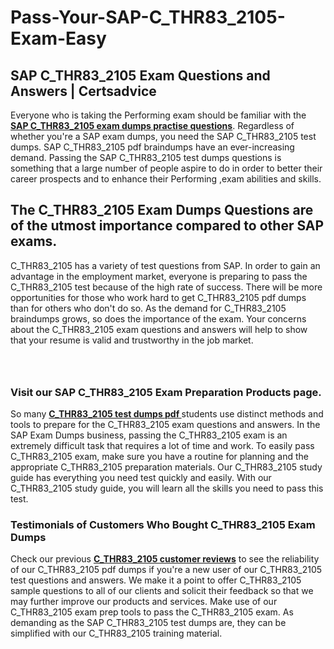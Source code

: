# Pass-Your-SAP-C_THR83_2105-Exam-Easy
<h2><strong>SAP C_THR83_2105 Exam Questions and Answers | Certsadvice</strong></h2> <p>Everyone who is taking the Performing exam should be familiar with the <a href="http://www.certsadvice.com/sap/c_thr83_2105-practice-questions"><strong>SAP C_THR83_2105 exam dumps practise questions</strong></a>. Regardless of whether you&#39;re a SAP exam dumps, you need the SAP C_THR83_2105 test dumps. SAP C_THR83_2105 pdf braindumps have an ever-increasing demand. Passing the SAP C_THR83_2105 test dumps questions is something that a large number of people aspire to do in order to better their career prospects and to enhance their Performing ,exam abilities and skills.</p> <h2><strong>The C_THR83_2105 Exam Dumps Questions are of the utmost importance compared to other SAP exams.</strong></h2> <p>C_THR83_2105 has a variety of test questions from SAP. In order to gain an advantage in the employment market, everyone is preparing to pass the C_THR83_2105 test because of the high rate of success. There will be more opportunities for those who work hard to get C_THR83_2105 pdf dumps than for others who don&#39;t do so. As the demand for C_THR83_2105 braindumps grows, so does the importance of the exam. Your concerns about the C_THR83_2105 exam questions and answers will help to show that your resume is valid and trustworthy in the job market.</p> <p><a href="http://www.certsadvice.com/sap/c_thr83_2105-practice-questions" style="display: block; padding: 1em 0; text-align: center; "><img alt="" src="https://1.bp.blogspot.com/-RUOr8Wn-CRk/YUYAxC8kcHI/AAAAAAAAAnw/F7BbdI3tw8QDj5z8iX0vQAioQzKiUxduwCLcBGAsYHQ/s0/unnamed.jpg" /></a></p> <h3><strong>Visit our SAP C_THR83_2105 Exam Preparation Products page.</strong></h3> <p>So many <a href="http://www.certsadvice.com/sap/c_thr83_2105-practice-questions"><strong>C_THR83_2105 test dumps pdf </strong></a>students use distinct methods and tools to prepare for the C_THR83_2105 exam questions and answers. In the SAP Exam Dumps business, passing the C_THR83_2105 exam is an extremely difficult task that requires a lot of time and work. To easily pass C_THR83_2105 exam, make sure you have a routine for planning and the appropriate C_THR83_2105 preparation materials. Our C_THR83_2105 study guide has everything you need test quickly and easily. With our C_THR83_2105 study guide, you will learn all the skills you need to pass this test.</p> <h3><strong>Testimonials of Customers Who Bought C_THR83_2105 Exam Dumps</strong></h3> <p>Check our previous <a href="http://www.certsadvice.com/sap/c_thr83_2105-practice-questions"><strong>C_THR83_2105 customer reviews</strong></a> to see the reliability of our C_THR83_2105 pdf dumps if you&#39;re a new user of our C_THR83_2105 test questions and answers. We make it a point to offer C_THR83_2105 sample questions to all of our clients and solicit their feedback so that we may further improve our products and services. Make use of our C_THR83_2105 exam prep tools to pass the C_THR83_2105 exam. As demanding as the SAP C_THR83_2105 test dumps are, they can be simplified with our C_THR83_2105 training material.</p>
